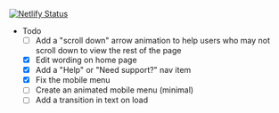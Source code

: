 [![Netlify Status](https://api.netlify.com/api/v1/badges/06efbbc9-96d7-48d5-81c3-e551a6c942a5/deploy-status)](https://app.netlify.com/sites/vigilant-kepler-6ba157/deploys)

- Todo
  - [ ] Add a "scroll down" arrow animation to help users who may not scroll down to view the rest of the page
  - [x] Edit wording on home page
  - [x] Add a "Help" or "Need support?" nav item
  - [x] Fix the mobile menu
  - [ ] Create an animated mobile menu (minimal)
  - [ ] Add a transition in text on load
